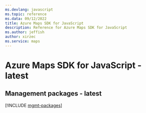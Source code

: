 ```yaml
---
ms.devlang: javascript
ms.topic: reference
ms.data: 09/12/2022
title: Azure Maps SDK for JavaScript
description: Reference for Azure Maps SDK for JavaScript
ms.author: jeffish
author: xirzec
ms.service: maps
---
```

# Azure Maps SDK for JavaScript - latest

## Management packages - latest
[!INCLUDE [mgmt-packages](maps-mgmt-index.md)]